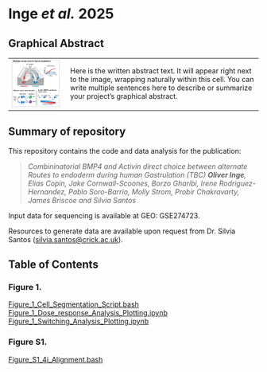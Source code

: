 # Inge _**et al.**_ 2025

## Graphical Abstract

<table>
  <tr>
    <td>
      <img src="./Inge_et_al_Graphical_Abstract.png" alt="Graphical Abstract" width="400" />
    </td>
    <td style="vertical-align: top; padding-left: 15px;">
      <p>
        Here is the written abstract text. It will appear right next to the image, wrapping naturally within this cell.
        You can write multiple sentences here to describe or summarize your project’s graphical abstract.
      </p>
    </td>
  </tr>
</table>

## Summary of repository

This repository contains the code and data analysis for the publication:

> *Combininatorial BMP4 and Activin direct choice between alternate Routes to endoderm during human Gastrulation (TBC) **Oliver Inge**, Elias Copin, Jake Cornwall-Scoones, Borzo Gharibi, Irene Rodriguez-Hernandez, Pablo Soro-Barrio, Molly Strom, Probir Chakravarty, James Briscoe and Silvia Santos* 

Input data for sequencing is available at GEO: GSE274723.

Resources to generate data are available upon request from Dr. Silvia Santos (silvia.santos@crick.ac.uk).

## Table of Contents 

### Figure 1.

[Figure_1_Cell_Segmentation_Script.bash](./Figure_1_Cell_Segmentation_Script.bash)  
[Figure_1_Dose_response_Analysis_Plotting.ipynb](./Figure_1_Dose_response_Analysis_Plotting.ipynb)  
[Figure_1_Switching_Analysis_Plotting.ipynb](./Figure_1_Switching_Analysis_Plotting.ipynb)  

### Figure S1.

[Figure_S1_4i_Alignment.bash](./Figure_S1_4i_Alignment.bash)  

